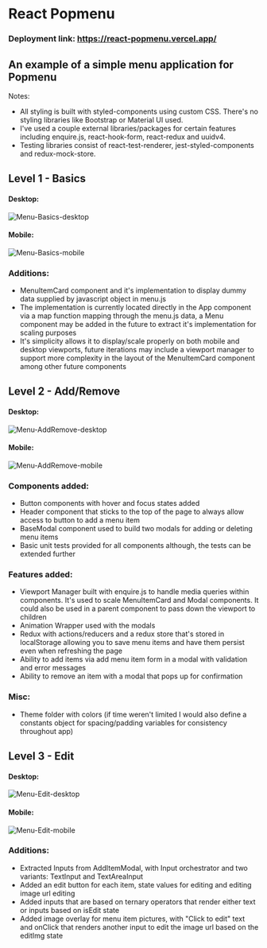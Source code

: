 # React Popmenu

### Deployment link: https://react-popmenu.vercel.app/

## An example of a simple menu application for Popmenu 
Notes:
- All styling is built with styled-components using custom CSS. There's no styling libraries like Bootstrap or Material UI used.
- I've used a couple external libraries/packages for certain features including enquire.js, react-hook-form, react-redux and uuidv4.
- Testing libraries consist of react-test-renderer, jest-styled-components and redux-mock-store.

## Level 1 - Basics
#### Desktop:

![Menu-Basics-desktop](https://user-images.githubusercontent.com/60116865/146436705-96030b48-ade3-4612-b7da-1f7e1a847503.gif)

#### Mobile:

![Menu-Basics-mobile](https://user-images.githubusercontent.com/60116865/146436962-3828f883-7751-4dd5-80bf-28a525442009.gif)

### Additions:
- MenuItemCard component and it's implementation to display dummy data supplied by javascript object in menu.js
- The implementation is currently located directly in the App component via a map function mapping through the menu.js data, a Menu component may be added in the future to extract it's implementation for scaling purposes
- It's simplicity allows it to display/scale properly on both mobile and desktop viewports, future iterations may include a viewport manager to support more complexity in the layout of the MenuItemCard component among other future components

## Level 2 - Add/Remove
#### Desktop:

![Menu-AddRemove-desktop](https://user-images.githubusercontent.com/60116865/146685764-1ef99050-354d-4ddb-891e-c59298badf5d.gif)

#### Mobile:

![Menu-AddRemove-mobile](https://user-images.githubusercontent.com/60116865/146685777-948e687b-a4e1-448e-a8f6-e47bcf95ae7b.gif)

### Components added:
- Button components with hover and focus states added
- Header component that sticks to the top of the page to always allow access to button to add a menu item
- BaseModal component used to build two modals for adding or deleting menu items
- Basic unit tests provided for all components although, the tests can be extended further 

### Features added:
- Viewport Manager built with enquire.js to handle media queries within components. It's used to scale MenuItemCard and Modal components. It could also be used in a parent component to pass down the viewport to children 
- Animation Wrapper used with the modals
- Redux with actions/reducers and a redux store that's stored in localStorage allowing you to save menu items and have them persist even when refreshing the page
- Ability to add items via add menu item form in a modal with validation and error messages 
- Ability to remove an item with a modal that pops up for confirmation

### Misc:
- Theme folder with colors (if time weren't limited I would also define a constants object for spacing/padding variables for consistency throughout app)

## Level 3 - Edit
#### Desktop:

![Menu-Edit-desktop](https://user-images.githubusercontent.com/60116865/146711510-7fc1b335-f1cf-4c46-967f-5d40b39c6b06.gif)

#### Mobile: 

![Menu-Edit-mobile](https://user-images.githubusercontent.com/60116865/146711533-a6b67b1a-a7a3-47fc-8b19-9acf0a917f17.gif)

### Additions:
- Extracted Inputs from AddItemModal, with Input orchestrator and two variants: TextInput and TextAreaInput
- Added an edit button for each item, state values for editing and editing image url editing
- Added inputs that are based on ternary operators that render either text or inputs based on isEdit state
- Added image overlay for menu item pictures, with "Click to edit" text and onClick that renders another input to edit the image url based on the editImg state
